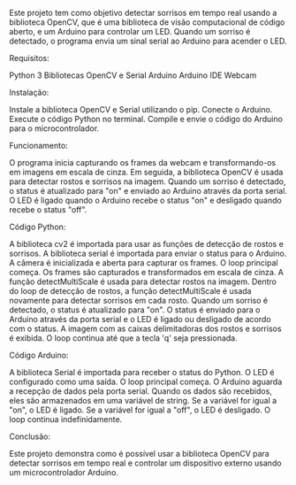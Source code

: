 Este projeto tem como objetivo detectar sorrisos em tempo real usando a biblioteca OpenCV, que é uma biblioteca de visão computacional de código aberto, e um Arduino para controlar um LED. Quando um sorriso é detectado, o programa envia um sinal serial ao Arduino para acender o LED.

Requisitos:

Python 3
Bibliotecas OpenCV e Serial
Arduino
Arduino IDE
Webcam

Instalação:

Instale a biblioteca OpenCV e Serial utilizando o pip.
Conecte o Arduino.
Execute o código Python no terminal.
Compile e envie o código do Arduino para o microcontrolador.

Funcionamento:

O programa inicia capturando os frames da webcam e transformando-os em imagens em escala de cinza. Em seguida, a biblioteca OpenCV é usada para detectar rostos e sorrisos na imagem. Quando um sorriso é detectado, o status é atualizado para "on" e enviado ao Arduino através da porta serial. O LED é ligado quando o Arduino recebe o status "on" e desligado quando recebe o status "off".

Código Python:

A biblioteca cv2 é importada para usar as funções de detecção de rostos e sorrisos.
A biblioteca serial é importada para enviar o status para o Arduino.
A câmera é inicializada e aberta para capturar os frames.
O loop principal começa.
Os frames são capturados e transformados em escala de cinza.
A função detectMultiScale é usada para detectar rostos na imagem.
Dentro do loop de detecção de rostos, a função detectMultiScale é usada novamente para detectar sorrisos em cada rosto.
Quando um sorriso é detectado, o status é atualizado para "on".
O status é enviado para o Arduino através da porta serial e o LED é ligado ou desligado de acordo com o status.
A imagem com as caixas delimitadoras dos rostos e sorrisos é exibida.
O loop continua até que a tecla 'q' seja pressionada.

Código Arduino:

A biblioteca Serial é importada para receber o status do Python.
O LED é configurado como uma saída.
O loop principal começa.
O Arduino aguarda a recepção de dados pela porta serial.
Quando os dados são recebidos, eles são armazenados em uma variável de string.
Se a variável for igual a "on", o LED é ligado.
Se a variável for igual a "off", o LED é desligado.
O loop continua indefinidamente.

Conclusão:

Este projeto demonstra como é possível usar a biblioteca OpenCV para detectar sorrisos em tempo real e controlar um dispositivo externo usando um microcontrolador Arduino.
